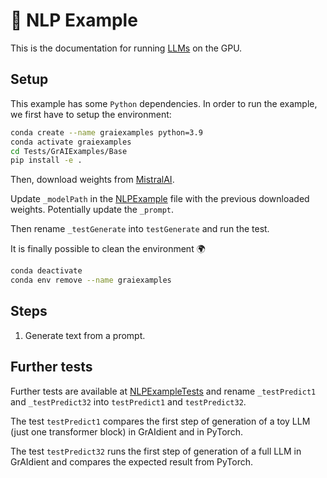 #  🚀 NLP Example

This is the documentation for running 
[LLMs](../../Tests/GrAIExamples/NLPExample.swift) on the GPU.

## Setup

This example has some `Python` dependencies. In order to run 
the example, we first have to setup the environment: 

```bash
conda create --name graiexamples python=3.9
conda activate graiexamples
cd Tests/GrAIExamples/Base
pip install -e .
```

Then, download weights from 
[MistralAI](https://docs.mistral.ai/getting-started/open_weight_models/).

Update `_modelPath` in the 
[NLPExample](../../Tests/GrAIExamples/NLPExample.swift) file with the 
previous downloaded weights.
Potentially update the `_prompt`.

Then rename `_testGenerate` into `testGenerate` and run the test.

It is finally possible to clean the environment 🌍

```bash     
conda deactivate
conda env remove --name graiexamples
```

## Steps

1. Generate text from a prompt.   

## Further tests

Further tests are available at 
[NLPExampleTests](../../Tests/GrAIExamples/NLPExampleTests.swift) and rename 
`_testPredict1` and `_testPredict32` into `testPredict1` and `testPredict32`.

The test `testPredict1` compares the first step of generation 
of a toy LLM (just one transformer block) in GrAIdient and in PyTorch.   

The test `testPredict32` runs the first step of generation 
of a full LLM in GrAIdient and compares the expected result from PyTorch.
